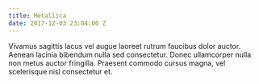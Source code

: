 ```yaml
---
title: Metallica
date: 2017-12-03 23:04:00 Z
---
```


Vivamus sagittis lacus vel augue laoreet rutrum faucibus dolor auctor. Aenean lacinia bibendum nulla sed consectetur. Donec ullamcorper nulla non metus auctor fringilla. Praesent commodo cursus magna, vel scelerisque nisl consectetur et.